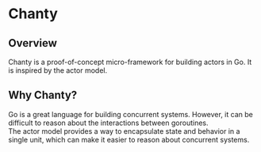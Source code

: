 # Chanty

## Overview
Chanty is a proof-of-concept micro-framework for building actors in Go. It is inspired by the actor model.

## Why Chanty?
Go is a great language for building concurrent systems. However, it can be difficult to reason about the interactions between goroutines.\
The actor model provides a way to encapsulate state and behavior in a single unit, which can make it easier to reason about concurrent systems.
